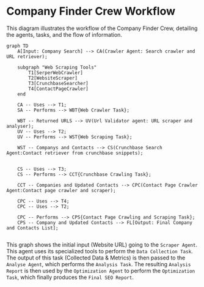 # Company Finder Crew Workflow

This diagram illustrates the workflow of the Company Finder Crew, detailing the agents, tasks, and the flow of information.

```mermaid
graph TD
    A[Input: Company Search] --> CA(Crawler Agent: Search crawler and URL retriever);

    subgraph "Web Scraping Tools"
        T1[SerperWebCrawler]
        T2[WebsiteScraper]
        T3[CrunchbaseSearcher]
        T4[ContactPageCrawler]
    end

    CA -- Uses --> T1;
    SA -- Performs --> WBT{Web Crawler Task};

    WBT -- Returned URLS --> UV(Url Validator agent: URL scraper and analyser);
    UV -- Uses --> T2;
    UV -- Performs --> WST{Web Scraping Task};

    WST -- Companys and Contacts --> CS(Crunchbase Search Agent:Contact retriever from crunchbase snippets);
    

    CS -- Uses --> T3;
    CS -- Performs --> CCT{Crunchbase Crawling Task};

    CCT -- Companies and Updated Contacts --> CPC(Contact Page Crawler Agent:Contact page crawler and scraper);

    CPC -- Uses --> T4;
    CPC -- Uses --> T2;

    CPC -- Performs --> CPS{Contact Page Crawling and Scraping Task};
    CPS -- Company and Updated Contacts --> FL[Output: Final Company and Contacts List];
    
```

This graph shows the initial input (Website URL) going to the `Scraper Agent`. This agent uses its specialized tools to perform the `Data Collection Task`. The output of this task (Collected Data & Metrics) is then passed to the `Analyse Agent`, which performs the `Analysis Task`. The resulting `Analysis Report` is then used by the `Optimization Agent` to perform the `Optimization Task`, which finally produces the `Final SEO Report`.